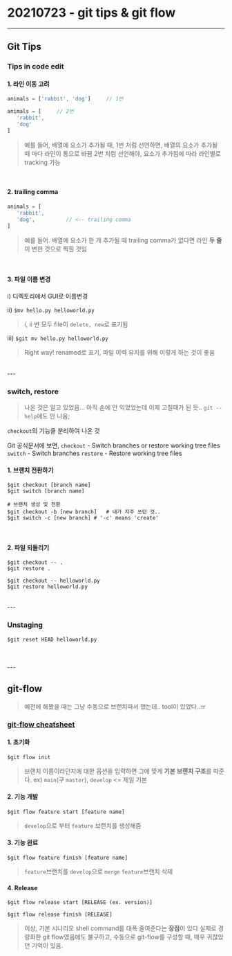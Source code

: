 # 20210723 - git tips & git flow
---

## Git Tips
### Tips in code edit
#### 1. 라인 이동 고려

```js
animals = ['rabbit', 'dog']     // 1번

animals = [     // 2번
​	'rabbit',
​	'dog'
]
```

> 예를 들어, 배열에 요소가 추가될 때, 
> 1번 처럼 선언하면, 배열의 요소가 추가될 때 마다 라인이 통으로 바뀜
> 2번 처럼 선언해야, 요소가 추가됨에 따라 라인별로 tracking 가능


<br>

#### 2. trailing comma

```js
animals = [
​	'rabbit',
​	'dog',          // <-- trailing comma
]
```

> 예를 들어. 배열에 요소가 한 개 추가될 때
> trailing comma가 없다면 라인 **두 줄**이 변한 것으로 찍힐 것임

<br>

#### 3. 파일 이름 변경

i) 디렉토리에서 GUI로 이름변경

ii) `$mv hello.py helloworld.py`

> i, ii 번 모두 file이 `delete, new`로 표기됨

iii) `$git mv hello.py helloworld.py`

> Right way! renamed로 표기, 파일 이력 유지를 위해 이렇게 하는 것이 좋음


<br>
---

### switch, restore

> 나온 것은 알고 있었음... 아직 손에 안 익었었는데 이제 고칠때가 된 듯..
> `git --help`에도 안 나옴;

`checkout`의 기능을 분리하여 나온 것

Git 공식문서에 보면, 
`checkout` - Switch branches or restore working tree files
`switch` - Switch branches
`restore` - Restore working tree files

#### 1. 브랜치 전환하기
```shell
$git checkout [branch name]
$git switch [branch name]

# 브랜치 생성 및 전환
$git checkout -b [new branch]   # 내가 자주 쓰던 것..
$git switch -c [new branch] # '-c' means 'create'
```

<br>

#### 2. 파일 되돌리기
```shell
$git checkout -- .
$git restore .

$git checkout -- helloworld.py
$git restore helloworld.py
```

<br>
---

### Unstaging
```shell
$git reset HEAD helloworld.py
```

<br>
<br>
---

## git-flow
> 예전에 해봤을 때는 그냥 수동으로 브랜치따서 했는데..
> tool이 있었다..ㅠ

### [git-flow cheatsheet](https://danielkummer.github.io/git-flow-cheatsheet/index.ko_KR.html%E3%85%8C)

#### 1. 초기화
```shell
$git flow init
```
> 브랜치 이름이라던지에 대한 옵션을 입력하면 그에 맞게 **기본 브랜치 구조**를 따준다.
> ex) `main`(구 `master`), `develop` <= 제일 기본

#### 2. 기능 개발
```shell
$git flow feature start [feature name]
```
> `develop`으로 부터 `feature` 브랜치를 생성해줌


#### 3. 기능 완료
```shell
$git flow feature finish [feature name]
```
> `feature`브랜치를 `develop`으로 `merge`
> `feature`브랜치 삭제


#### 4. Release
```shell
$git flow release start [RELEASE (ex. version)]
```
```shell
$git flow release finish [RELEASE]
```

> 이상, 기본 시나리오
> shell command를 대폭 줄여준다는 **장점**이 있다
> 실제로 경량화한 git flow였음에도 불구하고, 수동으로 git-flow를 구성할 때, 매우 귀찮았던 기억이 있음.
